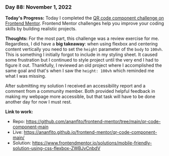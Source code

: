 ### Day 88: November 1, 2022

**Today's Progress:** Today I completed the [QR code component challenge on Frontend Mentor](https://www.frontendmentor.io/challenges/qr-code-component-iux_sIO_H). Frontend Mentor challenges help you improve your coding skills by building realistic projects.

**Thoughts:** For the most part, this challenge was a review exercise for me. Regardless, I did have a **big takeaway**: when using flexbox and centering content vertically you need to set the `height` parameter of the `body` to `100vh`. This is something I initially forgot to include in my styling sheet. It caused some frustration but I continued to style project until the very end I had to figure it out. Thankfully, I reviewed an old project where I accomplished the same goal and that's when I saw the `height: 100vh` which reminded me what I was missing.

After submitting my solution I received an accessibility report and a comment from a community member. Both provided helpful feedback in making my webpage more accessible, but that task will have to be done another day for now I must rest.

**Link to work:**

- Repo: https://github.com/ananfito/frontend-mentor/tree/main/qr-code-component-main
- Live: https://ananfito.github.io/frontend-mentor/qr-code-component-main/
- Solution: https://www.frontendmentor.io/solutions/mobile-friendly-solution-using-css-flexbox-ZWBJvCnbdV

